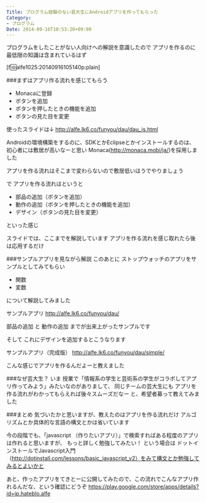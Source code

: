 ```yaml
---
Title: プログラム経験のない芸大生にAndroidアプリを作ってもらった
Category:
- プログラム
Date: 2014-09-16T10:53:20+09:00
---
```


プログラムをしたことがない人向けへの解説を意識したので
アプリを作るのに最低限の知識は含まれているはず

[f:id:alfe1025:20140916105140p:plain]


<!-- more -->


###まずはアプリ作る流れを感じてもらう

 - Monacaに登録
 - ボタンを追加
 - ボタンを押したときの機能を追加
 - ボタンの見た目を変更

使ったスライドは↓
http://alfe.lk6.co/funyou/dau/dau_js.html

Androidの環境構築をするのに、SDKとかEclipseとかインストールするのは、初心者には敷居が高いなーと思い
Monaca(http://monaca.mobi/ja/)を採用しました

アプリを作る流れはそこまで変わらないので敷居低いほうでやりましょう

で アプリを作る流れはというと

 - 部品の追加（ボタンを追加）
 - 動作の追加（ボタンを押したときの機能を追加）
 - デザイン（ボタンの見た目を変更）

といった感じ

スライドでは、ここまでを解説しています
アプリを作る流れを感じ取れたら後は応用するだけ
  
###サンプルアプリを見ながら解説
このあとに ストップウォッチのアプリをサンプルとしてみてもらい

 - 関数
 - 変数

について解説してみました

サンプルアプリ
http://alfe.lk6.co/funyou/dau/

部品の追加 と 動作の追加 までが出来上がったサンプルです

そして これにデザインを追加するとこうなります

サンプルアプリ（完成版）
http://alfe.lk6.co/funyou/dau/simple/

こんな感じでアプリを作るんだよーと教えました

###なぜ芸大生？
いま 授業で「情報系の学生と芸術系の学生がコラボしてアプリ作ってみよう」みたいなのがありまして、
同じチームの芸大生にも アプリを作る流れがわかってもらえれば後々スムーズだなー と、希望者募って教えてみました

###まとめ
気づいたかと思いますが、教えたのはアプリを作る流れだけ
アルゴリズムとか具体的な言語の構文とかは省いています

今の段階でも、「javascript （作りたいアプリ）」で検索すればある程度のアプリは作れると思いますが、
もっと詳しく勉強してみたい！ という場合は ドットインストールでJavascript入門（http://dotinstall.com/lessons/basic_javascript_v2）をみて構文とか勉強してみるとよいかと

あと、作ったアプリをてきとーに公開してみたので、この流れでこんなアプリ作れるんだな、という確認にどうぞ
https://play.google.com/store/apps/details?id=jp.hateblo.alfe



